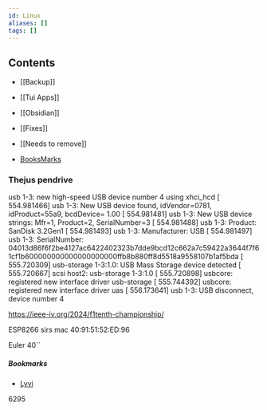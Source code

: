 ```yaml
---
id: Linux
aliases: []
tags: []
---
```

## Contents
 - [[Backup]]
- [[Tui Apps]]
- [[Obsidian]]
- [[Fixes]]
- [[Needs to remove]]




- [BooksMarks](#bookmarks)


### Thejus pendrive
 usb 1-3: new high-speed USB device number 4 using xhci_hcd
[  554.981466] usb 1-3: New USB device found, idVendor=0781, idProduct=55a9, bcdDevice= 1.00
[  554.981481] usb 1-3: New USB device strings: Mfr=1, Product=2, SerialNumber=3
[  554.981488] usb 1-3: Product:  SanDisk 3.2Gen1
[  554.981493] usb 1-3: Manufacturer:  USB
[  554.981497] usb 1-3: SerialNumber: 04013d86f6f2be4127ac6422402323b7dde9bcd12c662a7c59422a3644f7f61cf1b600000000000000000000ffb8b880ff8d5518a9558107b1af5bda
[  555.720309] usb-storage 1-3:1.0: USB Mass Storage device detected
[  555.720667] scsi host2: usb-storage 1-3:1.0
[  555.720898] usbcore: registered new interface driver usb-storage
[  555.744392] usbcore: registered new interface driver uas
[  556.173641] usb 1-3: USB disconnect, device number 4



https://ieee-iv.org/2024/f1tenth-championship/


ESP8266 sirs mac 40:91:51:52:ED:96

Euler 40``


##### Bookmarks

- [Lyvi](https://ok100.github.io/lyvi/)


6295

